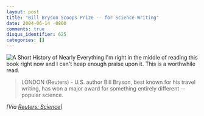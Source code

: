 ```yaml
---
layout: post
title: "Bill Bryson Scoops Prize -- for Science Writing"
date: 2004-06-14 -0800
comments: true
disqus_identifier: 625
categories: []
---
```

![A Short History of Nearly Everything](/images/ShortHistory.jpg) I'm
right in the middle of reading this book right now and I can't heap
enough praise upon it. This is a worthwhile read.

> LONDON (Reuters) - U.S. author Bill Bryson, best known for his travel
> writing, has won a major award for something entirely different --
> popular science.

*[Via [Reuters:
Science](http://www.reuters.com/newsArticle.jhtml?type=scienceNews&storyID=5424513&src=rss/scienceNews&section=news)]*

